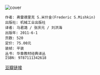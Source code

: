 ![cover](https://img9.doubanio.com/view/subject/s/public/s28258874.jpg)

    作者: 弗雷德里克 S.米什金(Frederic S.Mishkin)
    出版社: 机械工业出版社
    译者: 马君潞 / 张庆元 / 刘洪海
    出版年: 2011-6-1
    页数: 520
    定价: 75.00元
    装帧: 平装
    丛书: 华章教材经典译丛
    ISBN: 9787111342618

[豆瓣链接](https://book.douban.com/subject/6516229/)























